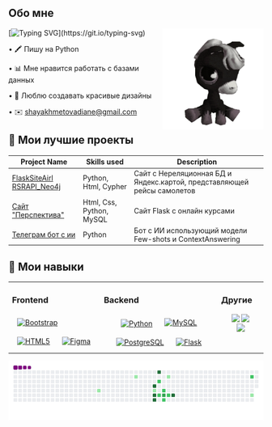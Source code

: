 ## Обо мне

<img align='right' src='https://github.com/DiShaYa/DiShaYa/blob/main/ae24829ef1819eadb52252989f4a5139.gif' width='200'>

[![Typing SVG](https://readme-typing-svg.demolab.com?font=Fira+Code&weight=500&size=16&pause=810&color=552FA9&width=426&height=25&lines=>+%D0%9D%D0%B0%D1%87%D0%B8%D0%BD%D0%B0%D1%8E%D1%89%D0%B0%D1%8F+%D1%80%D0%B0%D0%B7%D1%80%D0%B0%D0%B1%D0%BE%D1%82%D1%87%D0%B8%D1%86%D0%B0_)](https://git.io/typing-svg)


• 🖍️ Пишу на Python

• 📊 Мне нравится работать с базами данных

• 🎀 Люблю создавать красивые дизайны

• ✉️ shayakhmetovadiane@gmail.com



## 💼 Мои лучшие проекты 
<table>
  <thead>
    <tr>
      <th>Project Name</th>
      <th>Skills used</th>
      <th>Description</th>
    </tr>
  </thead>
  <tbody>
    <tr>
      <td>
          <a href='https://github.com/DiShaYa/FlaskSiteAirl'>FlaskSiteAirl</a>
          <a href='https://github.com/DiShaYa/RSRAPI_Neo4j'>RSRAPI_Neo4j</a>
      </td>
      <td>Python, Html, Cypher</td>
      <td>Сайт с Нереляционная БД и Яндекс.картой, представляющей рейсы самолетов</td>
    </tr>
    <tr>
      <td><a href='https://github.com/DiShaYa/vkr-iintegrated-development-environment-for-educational-systems-'>Сайт "Перспектива"</a></td>
      <td>Html, Css, Python, MySQL</td>
      <td>Сайт Flask с онлайн курсами</td>
    </tr>
    <tr>
      <td><a href="https://github.com/DiShaYa/AI-Tg-bot-models-FewShotClassificationAndContextQuestionAnswering">Телеграм бот с ии</a></td>
      <td>Python</td>
      <td>Бот с ИИ использующий модели Few-shots и ContextAnswering</td>
    </tr>
  </tbody>
</table>

## 🧩 Мои навыки 

<table style="width: 100%; table-layout: auto;"><tr><td valign="top" >



   
<div align="center;"> 
  <h3>Frontend</h3> 
  <a href="https://getbootstrap.com/docs/3.4/javascript/" target="_blank"><img style="margin: 10px" src="https://profilinator.rishav.dev/skills-assets/bootstrap-plain.svg" alt="Bootstrap" height="60" /></a>  
  <a href="https://en.wikipedia.org/wiki/HTML5" target="_blank"><img style="margin: 10px" src="https://profilinator.rishav.dev/skills-assets/html5-original-wordmark.svg" alt="HTML5" height="60" /></a>  
  <a href="https://www.figma.com/" target="_blank"><img style="margin: 10px" src="https://profilinator.rishav.dev/skills-assets/figma-icon.svg" alt="Figma" height="60" /></a>  
</div>

</td><td valign="top" >



### Backend  
<div align="center">  
<a href="https://www.python.org/" target="_blank"><img style="margin: 10px" src="https://profilinator.rishav.dev/skills-assets/python-original.svg" alt="Python" height="60"  width="" align="center"/></a>  
<a href="https://www.mysql.com/" target="_blank"><img style="margin: 10px" src="https://profilinator.rishav.dev/skills-assets/mysql-original-wordmark.svg" alt="MySQL" height="60" /></a>  
<a href="https://www.postgresql.org/" target="_blank"><img style="margin: 10px" src="https://profilinator.rishav.dev/skills-assets/postgresql-original-wordmark.svg" alt="PostgreSQL" height="60" /></a>  
<a href="https://flask.palletsprojects.com/" target="_blank"><img style="margin: 10px" src="https://profilinator.rishav.dev/skills-assets/flask.png" alt="Flask" height="60" /></a>  
</div>

</td><td valign="top" >



### Другие  

 <div align="center" style="padding: 0 20px;">
   <img src="https://upload.wikimedia.org/wikipedia/commons/e/e5/Neo4j-logo_color.png" align="center" height="34" width="" />

   <img src="https://huggingface.co/datasets/huggingface/brand-assets/resolve/main/hf-logo-with-title.png" align="center" height="40" width="" />

   <img src="https://upload.wikimedia.org/wikipedia/commons/thumb/d/d7/SQLAlchemy.svg/220px-SQLAlchemy.svg.png" align="center" height="45" width="" />
 </div>  


</td></tr></table>  

![snake gif](https://github.com/DiShaYa/DiShaYa/blob/output/github-contribution-grid-snake.gif)

<!--
**DiShaYa/DiShaYa** is a ✨ _special_ ✨ repository because its `README.md` (this file) appears on your GitHub profile.

Here are some ideas to get you started:

- 🔭 I’m currently working on ...
- 🌱 I’m currently learning ...
- 👯 I’m looking to collaborate on ...
- 🤔 I’m looking for help with ...
- 💬 Ask me about ...
- 📫 How to reach me: ...
- 😄 Pronouns: ...
- ⚡ Fun fact: ...
-->
